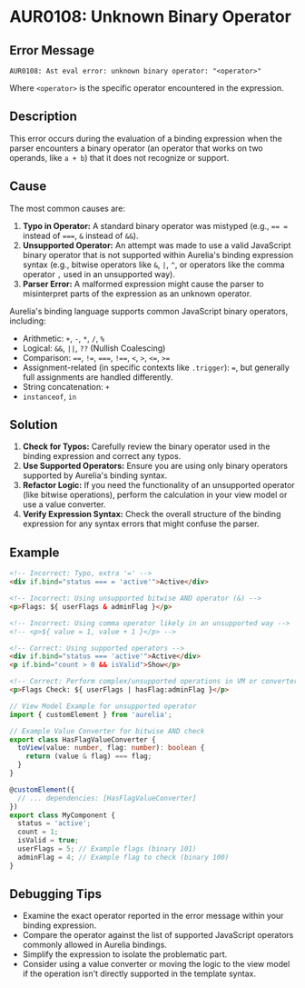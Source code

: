 # AUR0108: Unknown Binary Operator

## Error Message

`AUR0108: Ast eval error: unknown binary operator: "<operator>"`

Where `<operator>` is the specific operator encountered in the expression.

## Description

This error occurs during the evaluation of a binding expression when the parser encounters a binary operator (an operator that works on two operands, like `a + b`) that it does not recognize or support.

## Cause

The most common causes are:

1.  **Typo in Operator:** A standard binary operator was mistyped (e.g., `== =` instead of `===`, `&` instead of `&&`).
2.  **Unsupported Operator:** An attempt was made to use a valid JavaScript binary operator that is not supported within Aurelia's binding expression syntax (e.g., bitwise operators like `&`, `|`, `^`, or operators like the comma operator `,` used in an unsupported way).
3.  **Parser Error:** A malformed expression might cause the parser to misinterpret parts of the expression as an unknown operator.

Aurelia's binding language supports common JavaScript binary operators, including:
*   Arithmetic: `+`, `-`, `*`, `/`, `%`
*   Logical: `&&`, `||`, `??` (Nullish Coalescing)
*   Comparison: `==`, `!=`, `===`, `!==`, `<`, `>`, `<=`, `>=`
*   Assignment-related (in specific contexts like `.trigger`): `=`, but generally full assignments are handled differently.
*   String concatenation: `+`
*   `instanceof`, `in`

## Solution

1.  **Check for Typos:** Carefully review the binary operator used in the binding expression and correct any typos.
2.  **Use Supported Operators:** Ensure you are using only binary operators supported by Aurelia's binding syntax.
3.  **Refactor Logic:** If you need the functionality of an unsupported operator (like bitwise operations), perform the calculation in your view model or use a value converter.
4.  **Verify Expression Syntax:** Check the overall structure of the binding expression for any syntax errors that might confuse the parser.

## Example

```html
<!-- Incorrect: Typo, extra '=' -->
<div if.bind="status === = 'active'">Active</div>

<!-- Incorrect: Using unsupported bitwise AND operator (&) -->
<p>Flags: ${ userFlags & adminFlag }</p>

<!-- Incorrect: Using comma operator likely in an unsupported way -->
<!-- <p>${ value = 1, value + 1 }</p> -->

<!-- Correct: Using supported operators -->
<div if.bind="status === 'active'">Active</div>
<p if.bind="count > 0 && isValid">Show</p>

<!-- Correct: Perform complex/unsupported operations in VM or converter -->
<p>Flags Check: ${ userFlags | hasFlag:adminFlag }</p>
```

```typescript
// View Model Example for unsupported operator
import { customElement } from 'aurelia';

// Example Value Converter for bitwise AND check
export class HasFlagValueConverter {
  toView(value: number, flag: number): boolean {
    return (value & flag) === flag;
  }
}

@customElement({
  // ... dependencies: [HasFlagValueConverter]
})
export class MyComponent {
  status = 'active';
  count = 1;
  isValid = true;
  userFlags = 5; // Example flags (binary 101)
  adminFlag = 4; // Example flag to check (binary 100)
}
```

## Debugging Tips

*   Examine the exact operator reported in the error message within your binding expression.
*   Compare the operator against the list of supported JavaScript operators commonly allowed in Aurelia bindings.
*   Simplify the expression to isolate the problematic part.
*   Consider using a value converter or moving the logic to the view model if the operation isn't directly supported in the template syntax.
